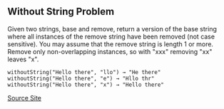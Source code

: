 ## Without String Problem

Given two strings, base and remove, return a version of the base string where 
all instances of the remove string have been removed (not case sensitive). 
You may assume that the remove string is length 1 or more. Remove only 
non-overlapping instances, so with "xxx" removing "xx" leaves "x".

	withoutString("Hello there", "llo") → "He there"
	withoutString("Hello there", "e") → "Hllo thr"
	withoutString("Hello there", "x") → "Hello there"

[Source Site](http://codingbat.com/prob/p192570)
